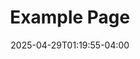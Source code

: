 ---
weight: 999
title: "Example Page"
description: ""
icon: "article"
date: "2025-04-29T01:19:55-04:00"
lastmod: "2025-04-29T01:19:55-04:00"
draft: true
toc: true
---
